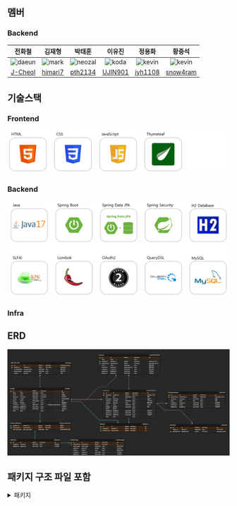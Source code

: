## 멤버
### Backend

|                                                  전화철                                                   |                                                  김재형                                                  |                                                   박태훈                                                   |                                                  이유진                                                  |                                                  정용화                                                   |                                                  황중석                                                   |
|:------------------------------------------------------------------------------------------------------:|:-----------------------------------------------------------------------------------------------------:|:-------------------------------------------------------------------------------------------------------:|:-----------------------------------------------------------------------------------------------------:|:------------------------------------------------------------------------------------------------------:|:------------------------------------------------------------------------------------------------------:|
| <img src="https://avatars.githubusercontent.com/u/117714970?v=4" alt="daeun" width="100" height="100"> | <img src="https://avatars.githubusercontent.com/u/117714970?v=4" alt="mark" width="100" height="100"> | <img src="https://avatars.githubusercontent.com/u/117714970?v=4" alt="neozal" width="100" height="100"> | <img src="https://avatars.githubusercontent.com/u/117714970?v=4" alt="koda" width="100" height="100"> | <img src="https://avatars.githubusercontent.com/u/117714970?v=4" alt="kevin" width="100" height="100"> | <img src="https://avatars.githubusercontent.com/u/117714970?v=4" alt="kevin" width="100" height="100"> |
|                                 [J-Cheol](https://github.com/J-Cheol)                                  |                               [himari7](https://github.com/himari7)                               |                                  [pth2134](https://github.com/pth2134)                                  |                                   [UJIN901](https://github.com/UJIN901)                                   |                                  [jyh1108](https://github.com/jyh1108)                                   |                                                  [snow4ram](https://github.com/snow4ram)                                                  |

## 기술스택
### Frontend
![Frontend_stack](src/main/resources/static/images/readme/Frontend_stack.png)

### Backend
![Backend_stack](src/main/resources/static/images/readme/Backend_stack.png)

### Infra

## ERD
![img.png](img.png)

## 패키지 구조 파일 포함
<details>
<summary> 패키지</summary>
```bash
📦feelko
 ┣ 📂domain
 ┃ ┣ 📂chat
 ┃ ┃ ┣ 📂chatMessage
 ┃ ┃ ┃ ┣ 📂api
 ┃ ┃ ┃ ┃ ┣ 📂request
 ┃ ┃ ┃ ┃ ┗ 📂response
 ┃ ┃ ┃ ┣ 📂entity
 ┃ ┃ ┃ ┣ 📂repository
 ┃ ┃ ┃ ┗ 📂service
 ┃ ┃ ┗ 📂chatRoom
 ┃ ┃ ┃ ┣ 📂controller
 ┃ ┃ ┃ ┃ ┗ 📂request
 ┃ ┃ ┃ ┣ 📂dto
 ┃ ┃ ┃ ┣ 📂entity
 ┃ ┃ ┃ ┣ 📂repository
 ┃ ┃ ┃ ┗ 📂service
 ┃ ┣ 📂comment
 ┃ ┃ ┗ 📂entity
 ┃ ┣ 📂experience
 ┃ ┃ ┣ 📂api
 ┃ ┃ ┣ 📂application
 ┃ ┃ ┣ 📂dao
 ┃ ┃ ┣ 📂dto
 ┃ ┃ ┣ 📂entity
 ┃ ┃ ┗ 📂form
 ┃ ┣ 📂main
 ┃ ┃ ┣ 📂api
 ┃ ┃ ┗ 📂application
 ┃ ┣ 📂member
 ┃ ┃ ┣ 📂api
 ┃ ┃ ┃ ┗ 📂Request
 ┃ ┃ ┣ 📂application
 ┃ ┃ ┣ 📂dao
 ┃ ┃ ┣ 📂dto
 ┃ ┃ ┗ 📂entity
 ┃ ┣ 📂payment
 ┃ ┃ ┣ 📂api
 ┃ ┃ ┃ ┣ 📂response
 ┃ ┃ ┃ ┗ 📂reuqest
 ┃ ┃ ┣ 📂application
 ┃ ┃ ┣ 📂dao
 ┃ ┃ ┣ 📂dto
 ┃ ┃ ┗ 📂entity
 ┃ ┗ 📂wishlist
 ┃ ┃ ┣ 📂api
 ┃ ┃ ┣ 📂application
 ┃ ┃ ┣ 📂dao
 ┃ ┃ ┣ 📂dto
 ┃ ┃ ┗ 📂entity
 ┣ 📂global
 ┃ ┣ 📂common
 ┃ ┃ ┗ 📂entity
 ┃ ┣ 📂init
 ┃ ┣ 📂security
 ┃ ┗ 📂websocket
```
</details>
